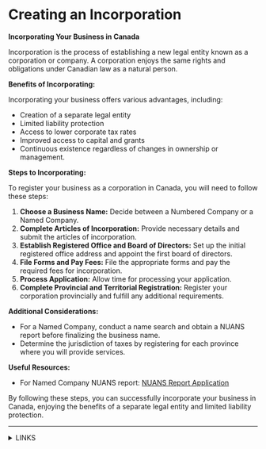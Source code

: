 # Creating an Incorporation

**Incorporating Your Business in Canada**

Incorporation is the process of establishing a new legal entity known as a corporation or company. A corporation enjoys the same rights and obligations under Canadian law as a natural person.

**Benefits of Incorporating:**

Incorporating your business offers various advantages, including:

* Creation of a separate legal entity
* Limited liability protection
* Access to lower corporate tax rates
* Improved access to capital and grants
* Continuous existence regardless of changes in ownership or management.

**Steps to Incorporating:**

To register your business as a corporation in Canada, you will need to follow these steps:

1. **Choose a Business Name:** Decide between a Numbered Company or a Named Company.
2. **Complete Articles of Incorporation:** Provide necessary details and submit the articles of incorporation.
3. **Establish Registered Office and Board of Directors:** Set up the initial registered office address and appoint the first board of directors.
4. **File Forms and Pay Fees:** File the appropriate forms and pay the required fees for incorporation.
5. **Process Application:** Allow time for processing your application.
6. **Complete Provincial and Territorial Registration:** Register your corporation provincially and fulfill any additional requirements.

**Additional Considerations:**

* For a Named Company, conduct a name search and obtain a NUANS report before finalizing the business name.
* Determine the jurisdiction of taxes by registering for each province where you will provide services.

**Useful Resources:**

* For Named Company NUANS report: [NUANS Report Application](https://www.nuans.com/auth/app/scr/corp/nuans/public/PreSearch.html?lang=eng)

By following these steps, you can successfully incorporate your business in Canada, enjoying the benefits of a separate legal entity and limited liability protection.

***

<details>

<summary>LINKS</summary>

How to incorporate:\
[https://corporationscanada.ic.gc.ca/eic/site/cd-dgc.nsf/eng/cs06642.html\n\n\nhttps://www.ic.gc.ca/eic/site/cd-dgc.nsf/eng/cs06642.html](https://corporationscanada.ic.gc.ca/eic/site/cd-dgc.nsf/eng/cs06642.html/n/n/nhttps://www.ic.gc.ca/eic/site/cd-dgc.nsf/eng/cs06642.html)

</details>
